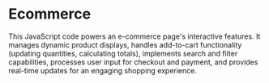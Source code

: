 # Ecommerce
This JavaScript code powers an e-commerce page's interactive features. It manages dynamic product displays, handles add-to-cart functionality (updating quantities, calculating totals), implements search and filter capabilities, processes user input for checkout and payment, and provides real-time updates for an engaging shopping experience.
